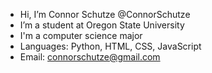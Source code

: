 - Hi, I’m Connor Schutze @ConnorSchutze
- I’m a student at Oregon State University
- I'm a computer science major
- Languages: Python, HTML, CSS, JavaScript
- Email: connorschutze@gmail.com

<!---
ConnorSchut/ConnorSchut is a ✨ special ✨ repository because its `README.md` (this file) appears on your GitHub profile.
You can click the Preview link to take a look at your changes.
--->
